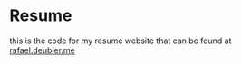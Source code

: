 # Resume
this is the code for my resume website that can be found at [rafael.deubler.me](rafael.deubler.me)
